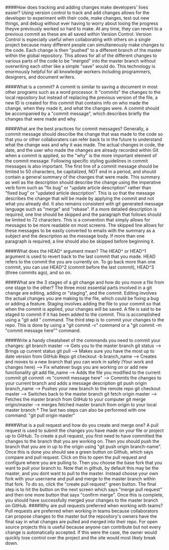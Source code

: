 ####How does tracking and adding changes make developers' lives easier?
  Using version control to track and add changes allows for the developer to experiment with their code, make changes, test out new things, and debug without ever having to worry about losing the progress theyve previously worked so hard to make. At any time, they can revert to a previous commit as these are all saved within Version Control. Version Control is especially useful when collaborating with others on a single project because many different people can simultaneously make changes to the code. Each change is then "pushed" to a different branch of the master within the global repository. This allows for all of the different changes to various parts of the code to be "merged" into the master branch without overwriting each other like a simple "save" would do. This technology is enormously helpful for all knowledge workers including programmers, designers, and document writers.

####What is a commit?
  A commit is similar to saving a document in most other programs such as a word processor. It "commits" the changes to the local repository but instead of replacing the previous version of the file, a new ID is created for this commit that contains info on who made the change, when they made it, and what the changes were. A commit should be accompanied by a "commit message", which describes briefly the changes that were made and why.

####What are the best practices for commit messages?
  Generally, a commit message should describe the change that was made to the code so that you or other collaboraters can refer back to in the future to understand what the change was and why it was made. The actual changes in code, the date, and the user who made the changes are already recorded within Git when a commit is applied, so the "why" is the more important element of the commit message. Following specific styling guidelines in commit messages is also important. The first line of a commit message should be limited to 50 characters, be capitalized, NOT end in a period, and should contain a general summary of the changes that were made. This summary as well as the description should describe the change using the imperative verb form such as "fix bug" or "update article description" rather than "fixed bug" or "updated article description". This is so that the message describes the change that will be made by applying the commit and not what you already did. It also remains consistent with git generated message language such as "merge" and "rebase". If a more detailed description is required, one line should be skipped and the paragraph that follows should be limited to 72 characters. This is a convention that simply allows for messages to be more readable on most screens. The skipped line allows for these messages to be easily converted to emails with the summary as a subject and the description as the message body. If more than one paragraph is required, a line should also be skipped before beginning it.

####What does the HEAD^ argument mean?
  The HEAD^ or HEAD^1 argument is used to revert back to the last commit that you made. HEAD refers to the commit the you are currently on. To go back more than one commit, you can use HEAD^2 (commit before the last commit), HEAD^3 (three commits ago), and so on.
  
####What are the 3 stages of a git change and how do you move a file from one stage to the other?
  The three most essential parts involved in a git change are editing, adding or "staging", and the commit. Editing involves the actual changes you are making to the file, which could be fixing a bug or adding a feature. Staging involves adding the file to your commit so that when the commit is applied, your changes will be saved. A file is said to be staged to commit if it has been added to the commit. This is accomplished using a "git add <file>" command. The third step is to commit your changes to the repo. This is done by using a "git commit -v" command or a "git commit -m "commit message here"" command. 

####Write a handy cheatsheet of the commands you need to commit your changes:
  git branch master                        --> Gets you to the master branch
  git status                               --> Brings up current status
  git pull                                 --> Makes sure you have the most up to date version from GitHub Repo
  git checkout -b branch_name              --> Creates and moves to a new branch that you can work in safely
  (Your work and changes here)             --> Fix whatever bugs you are working on or add new functionality
  git add file_name                        --> Adds the file you modified to the current commit
  git commit -m "commit message here"      --> Commits the changes to your current branch and adds a message description
  git push origin branch_name              --> Pushes your new branch to the remote repo 
  git checkout master                      --> Switches back to the master branch
  git fetch origin master                  --> Fetches the master branch from GitHub to your computer
  git merge origin/master                  --> merges fetched master branch from origin to your local master branch
     * The last two steps can also be performed with one command: "git pull origin master"       

####What is a pull request and how do you create and merge one?
  A pull request is used to submit the changes you have made on your file or project up to GitHub. To create a pull request, you first need to have committed the changes to the branch that you are working on. Then you should push the branch that you are in up to the origin using "git push origin branch-name". Once this is done you should see a green button on Github, which says compare and pull request. Click on this to open the pull request and configure where you are pulling to. Then you choose the base fork that you want to pull your branch to. Note that in github, by default this may be the master, and you dont want to pull to the master. Instead choose your own fork with your username and pull and merge to the master branch within that fork. To do so, click the "create pull request" green button. The final step is to hit the button on the next screen which says "merge pull request" and then one more button that says "confirm merge". Once this is complete, you should have successfully merged your changes to the master branch on GitHub.
####Why are pull requests preferred when working with teams?
  Pull requests are preferred when working in teams because collaborators can propose changes to the master but the repository's owners have the final say in what changes are pulled and merged into their repo. For open source projects this is useful because anyone can contribute but not every change is automatically accepted. If this were the case, the owner would quickly lose control over the project and the site would most likely break down.


